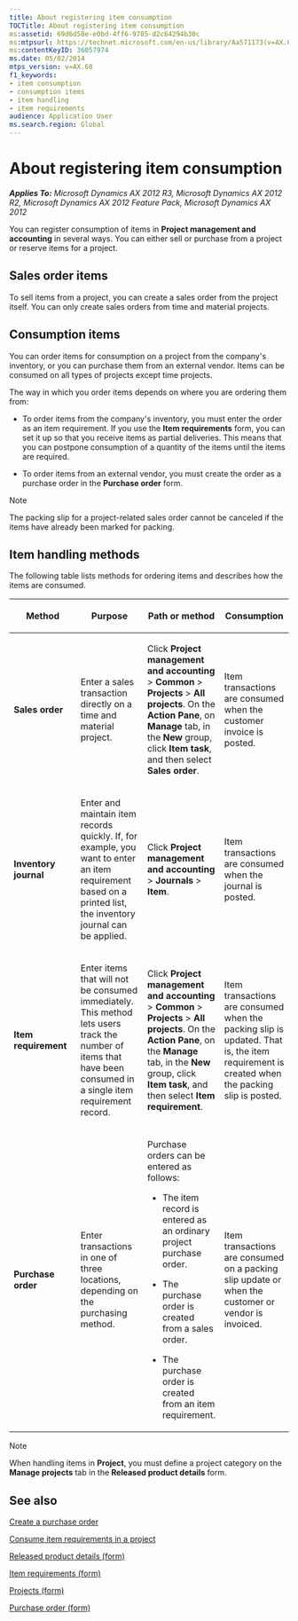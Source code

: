 ```yaml
---
title: About registering item consumption
TOCTitle: About registering item consumption
ms:assetid: 69d6d58e-e0bd-4ff6-9785-d2c64294b30c
ms:mtpsurl: https://technet.microsoft.com/en-us/library/Aa571173(v=AX.60)
ms:contentKeyID: 36057974
ms.date: 05/02/2014
mtps_version: v=AX.60
f1_keywords:
- item consumption
- consumption items
- item handling
- item requirements
audience: Application User
ms.search.region: Global
---
```


# About registering item consumption 


_**Applies To:** Microsoft Dynamics AX 2012 R3, Microsoft Dynamics AX 2012 R2, Microsoft Dynamics AX 2012 Feature Pack, Microsoft Dynamics AX 2012_

You can register consumption of items in **Project management and accounting** in several ways. You can either sell or purchase from a project or reserve items for a project.

## Sales order items

To sell items from a project, you can create a sales order from the project itself. You can only create sales orders from time and material projects.

## Consumption items

You can order items for consumption on a project from the company's inventory, or you can purchase them from an external vendor. Items can be consumed on all types of projects except time projects.

The way in which you order items depends on where you are ordering them from:

  - To order items from the company's inventory, you must enter the order as an item requirement. If you use the **Item requirements** form, you can set it up so that you receive items as partial deliveries. This means that you can postpone consumption of a quantity of the items until the items are required.

  - To order items from an external vendor, you must create the order as a purchase order in the **Purchase order** form.


> [!NOTE]
> <P>The packing slip for a project-related sales order cannot be canceled if the items have already been marked for packing.</P>



## Item handling methods

The following table lists methods for ordering items and describes how the items are consumed.

<table>
<colgroup>
<col style="width: 25%" />
<col style="width: 25%" />
<col style="width: 25%" />
<col style="width: 25%" />
</colgroup>
<thead>
<tr class="header">
<th><p>Method</p></th>
<th><p>Purpose</p></th>
<th><p>Path or method</p></th>
<th><p>Consumption</p></th>
</tr>
</thead>
<tbody>
<tr class="odd">
<td><p><strong>Sales order</strong></p></td>
<td><p>Enter a sales transaction directly on a time and material project.</p></td>
<td><p>Click <strong>Project management and accounting</strong> &gt; <strong>Common</strong> &gt; <strong>Projects</strong> &gt; <strong>All projects</strong>. On the <strong>Action Pane</strong>, on <strong>Manage</strong> tab, in the <strong>New</strong> group, click <strong>Item task</strong>, and then select <strong>Sales order</strong>.</p></td>
<td><p>Item transactions are consumed when the customer invoice is posted.</p></td>
</tr>
<tr class="even">
<td><p><strong>Inventory journal</strong></p></td>
<td><p>Enter and maintain item records quickly. If, for example, you want to enter an item requirement based on a printed list, the inventory journal can be applied.</p></td>
<td><p>Click <strong>Project management and accounting</strong> &gt; <strong>Journals</strong> &gt; <strong>Item</strong>.</p></td>
<td><p>Item transactions are consumed when the journal is posted.</p></td>
</tr>
<tr class="odd">
<td><p><strong>Item requirement</strong></p></td>
<td><p>Enter items that will not be consumed immediately. This method lets users track the number of items that have been consumed in a single item requirement record.</p></td>
<td><p>Click <strong>Project management and accounting</strong> &gt; <strong>Common</strong> &gt; <strong>Projects</strong> &gt; <strong>All projects</strong>. On the <strong>Action Pane</strong>, on the <strong>Manage</strong> tab, in the <strong>New</strong> group, click <strong>Item task</strong>, and then select <strong>Item requirement</strong>.</p></td>
<td><p>Item transactions are consumed when the packing slip is updated. That is, the item requirement is created when the packing slip is posted.</p></td>
</tr>
<tr class="even">
<td><p><strong>Purchase order</strong></p></td>
<td><p>Enter transactions in one of three locations, depending on the purchasing method.</p></td>
<td><p>Purchase orders can be entered as follows:</p>
<ul>
<li><p>The item record is entered as an ordinary project purchase order.</p></li>
<li><p>The purchase order is created from a sales order.</p></li>
<li><p>The purchase order is created from an item requirement.</p></li>
</ul></td>
<td><p>Item transactions are consumed on a packing slip update or when the customer or vendor is invoiced.</p></td>
</tr>
</tbody>
</table>



> [!NOTE]
> <P>When handling items in <STRONG>Project</STRONG>, you must define a project category on the <STRONG>Manage projects</STRONG> tab in the <STRONG>Released product details</STRONG> form.</P>



## See also

[Create a purchase order](create-a-purchase-order.md)

[Consume item requirements in a project](consume-item-requirements-in-a-project.md)

[Released product details (form)](https://technet.microsoft.com/en-us/library/aa615563\(v=ax.60\))

[Item requirements (form)](https://technet.microsoft.com/en-us/library/aa552021\(v=ax.60\))

[Projects (form)](https://technet.microsoft.com/en-us/library/aa585245\(v=ax.60\))

[Purchase order (form)](https://technet.microsoft.com/en-us/library/aa557983\(v=ax.60\))

  


